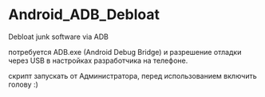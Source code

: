 # Android_ADB_Debloat
Debloat junk software via ADB

потребуется ADB.exe (Android Debug Bridge) и разрешение отладки через USB в настройках разработчика на телефоне.

скрипт запускать от Администратора, перед использованием включить голову :)

